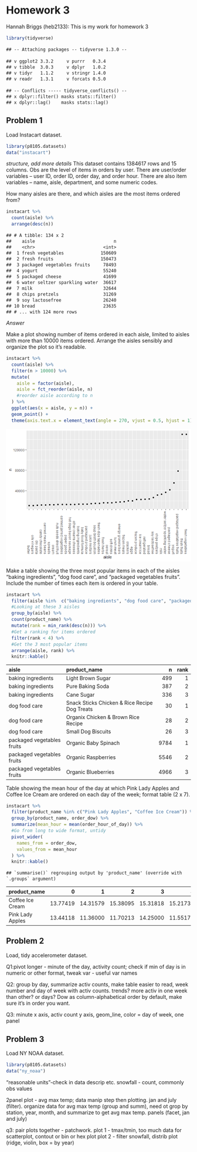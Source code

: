 Homework 3
================

Hannah Briggs (heb2133): This is my work for homework 3

``` r
library(tidyverse)
```

    ## -- Attaching packages -- tidyverse 1.3.0 --

    ## v ggplot2 3.3.2     v purrr   0.3.4
    ## v tibble  3.0.3     v dplyr   1.0.2
    ## v tidyr   1.1.2     v stringr 1.4.0
    ## v readr   1.3.1     v forcats 0.5.0

    ## -- Conflicts ----- tidyverse_conflicts() --
    ## x dplyr::filter() masks stats::filter()
    ## x dplyr::lag()    masks stats::lag()

## Problem 1

Load Instacart dataset.

``` r
library(p8105.datasets)
data("instacart")
```

*structure, add more details* This dataset contains 1384617 rows and 15
columns. Obs are the level of items in orders by user. There are
user/order variables – user ID, order ID, order day, and order hour.
There are also item variables – name, aisle, department, and some
numeric codes.

How many aisles are there, and which aisles are the most items ordered
from?

``` r
instacart %>% 
  count(aisle) %>% 
  arrange(desc(n))
```

    ## # A tibble: 134 x 2
    ##    aisle                              n
    ##    <chr>                          <int>
    ##  1 fresh vegetables              150609
    ##  2 fresh fruits                  150473
    ##  3 packaged vegetables fruits     78493
    ##  4 yogurt                         55240
    ##  5 packaged cheese                41699
    ##  6 water seltzer sparkling water  36617
    ##  7 milk                           32644
    ##  8 chips pretzels                 31269
    ##  9 soy lactosefree                26240
    ## 10 bread                          23635
    ## # ... with 124 more rows

*Answer*

Make a plot showing number of items ordered in each aisle, limited to
aisles with more than 10000 items ordered. Arrange the aisles sensibly
and organize the plot so it’s readable.

``` r
instacart %>% 
  count(aisle) %>%
  filter(n > 10000) %>% 
  mutate(
    aisle = factor(aisle),
    aisle = fct_reorder(aisle, n)
    #reorder aisle according to n
  ) %>% 
  ggplot(aes(x = aisle, y = n)) +
  geom_point() +
  theme(axis.text.x = element_text(angle = 270, vjust = 0.5, hjust = 1))
```

![](p8105_hw3_heb2133_files/figure-gfm/unnamed-chunk-4-1.png)<!-- -->

Make a table showing the three most popular items in each of the aisles
“baking ingredients”, “dog food care”, and “packaged vegetables
fruits”. Include the number of times each item is ordered in your
table.

``` r
instacart %>% 
  filter(aisle %in%  c("baking ingredients", "dog food care", "packaged vegetables fruits")) %>% 
  #Looking at these 3 aisles
  group_by(aisle) %>% 
  count(product_name) %>% 
  mutate(rank = min_rank(desc(n))) %>% 
  #Get a ranking for items ordered
  filter(rank < 4) %>% 
  #Get the 3 most popular items
  arrange(aisle, rank) %>% 
  knitr::kable()
```

| aisle                      | product\_name                                 |    n | rank |
| :------------------------- | :-------------------------------------------- | ---: | ---: |
| baking ingredients         | Light Brown Sugar                             |  499 |    1 |
| baking ingredients         | Pure Baking Soda                              |  387 |    2 |
| baking ingredients         | Cane Sugar                                    |  336 |    3 |
| dog food care              | Snack Sticks Chicken & Rice Recipe Dog Treats |   30 |    1 |
| dog food care              | Organix Chicken & Brown Rice Recipe           |   28 |    2 |
| dog food care              | Small Dog Biscuits                            |   26 |    3 |
| packaged vegetables fruits | Organic Baby Spinach                          | 9784 |    1 |
| packaged vegetables fruits | Organic Raspberries                           | 5546 |    2 |
| packaged vegetables fruits | Organic Blueberries                           | 4966 |    3 |

Table showing the mean hour of the day at which Pink Lady Apples and
Coffee Ice Cream are ordered on each day of the week; format table (2 x
7).

``` r
instacart %>% 
  filter(product_name %in% c("Pink Lady Apples", "Coffee Ice Cream")) %>% 
  group_by(product_name, order_dow) %>% 
  summarize(mean_hour = mean(order_hour_of_day)) %>% 
  #Go from long to wide format, untidy
  pivot_wider(
    names_from = order_dow, 
    values_from = mean_hour
  ) %>% 
  knitr::kable()
```

    ## `summarise()` regrouping output by 'product_name' (override with `.groups` argument)

| product\_name    |        0 |        1 |        2 |        3 |        4 |        5 |        6 |
| :--------------- | -------: | -------: | -------: | -------: | -------: | -------: | -------: |
| Coffee Ice Cream | 13.77419 | 14.31579 | 15.38095 | 15.31818 | 15.21739 | 12.26316 | 13.83333 |
| Pink Lady Apples | 13.44118 | 11.36000 | 11.70213 | 14.25000 | 11.55172 | 12.78431 | 11.93750 |

## Problem 2

Load, tidy accelerometer dataset.

Q1:pivot longer - minute of the day, activity count; check if min of day
is in numeric or other format, tweak var - useful var names

Q2: group by day, summarize activ counts, make table easier to read,
week number and day of week with activ counts. trends? more activ in one
week than other? or days? Dow as column-alphabetical order by default,
make sure it’s in order you want.

Q3: minute x axis, activ count y axis, geom\_line, color = day of week,
one panel

## Problem 3

Load NY NOAA dataset.

``` r
library(p8105.datasets)
data("ny_noaa")
```

“reasonable units”-check in data descrip etc. snowfall - count, commonly
obs values

2panel plot - avg max temp; data manip step then plotting. jan and july
(filter). organize data for avg max temp (group and summ), need ot grop
by station, year, month, and summarize to get avg max temp. panels
(facet, jan and july)

q3: pair plots together - patchwork. plot 1 - tmax/tmin, too much data
for scatterplot, contout or bin or hex plot plot 2 - filter snowfall,
distrib plot (ridge, violin, box = by year)
